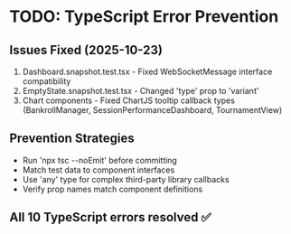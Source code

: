# TODO: TypeScript Error Prevention

## Issues Fixed (2025-10-23)

1. Dashboard.snapshot.test.tsx - Fixed WebSocketMessage interface compatibility
2. EmptyState.snapshot.test.tsx - Changed 'type' prop to 'variant'
3. Chart components - Fixed ChartJS tooltip callback types (BankrollManager, SessionPerformanceDashboard, TournamentView)

## Prevention Strategies

- Run 'npx tsc --noEmit' before committing
- Match test data to component interfaces
- Use 'any' type for complex third-party library callbacks
- Verify prop names match component definitions

## All 10 TypeScript errors resolved ✅
